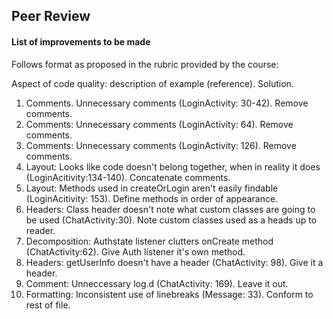 ## Peer Review

#### List of improvements to be made

Follows format as proposed in the rubric provided by the course:

Aspect of code quality: description of example (reference). Solution.

1. Comments. Unnecessary comments (LoginActivity: 30-42). Remove comments.
2. Comments: Unnecessary comments (LoginActivity: 64). Remove comments.
3. Comments: Unnecessary comments (LoginActivity: 126). Remove comments.
4. Layout: Looks like code doesn't belong together, when in reality it does (LoginAcitivity:134-140). Concatenate comments.
5. Layout: Methods used in createOrLogin aren't easily findable (LoginAcitivity: 153). Define methods in order of appearance.
6. Headers: Class header doesn't note what custom classes are going to be used (ChatActivity:30). Note custom classes used as a heads up to reader.
7. Decomposition: Authstate listener clutters onCreate method (ChatActivity:62). Give Auth listener it's own method.
8. Headers: getUserInfo doesn't have a header (ChatActivity: 98). Give it a header.
9. Comment: Unneccessary log.d (ChatActivity: 169). Leave it out.
10. Formatting: Inconsistent use of linebreaks (Message: 33). Conform to rest of file.